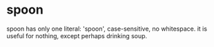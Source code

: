 # spoon
spoon has only one literal: 'spoon', case-sensitive, no whitespace. it is useful for nothing, except perhaps drinking soup.
